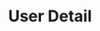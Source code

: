 ---
title: User Detail
position: 3.1
type: get
description: /api/v1/user/detail_user/
left_code_blocks:
  - code_block: |-
      $.ajax({
        url: '/api/v1/user/detail_user/',
        headers: {
          'Authorization':'Token $TOKEN',
        },
        method: 'GET',
        success: function(data){
          console.log(data);
        }
      });
    title: jQuery
    language: javascript
  - code_block: |-
      r = requests.get("/api/v1/user/detail_user/", token="YOUR_TOKEN_KEY")
      print r.text
    title: Python
    language: python
right_code_blocks:
  - code_block: |-
      {
        "address": "string",
        "birthday": "YYYY-MM-DD",
        "company": "string",
        "date_joined": "YYYY-MM-DDTh:i:s+07:00",
        "email": "user@example.com",
        "first_name": "string",
        "gender": "gender",
        "last_login": "YYYY-MM-DDTh:i:s+07:00",
        "last_name": "string",
        "phone_number": "00000000"
      }

    title: Response
    language: json
---